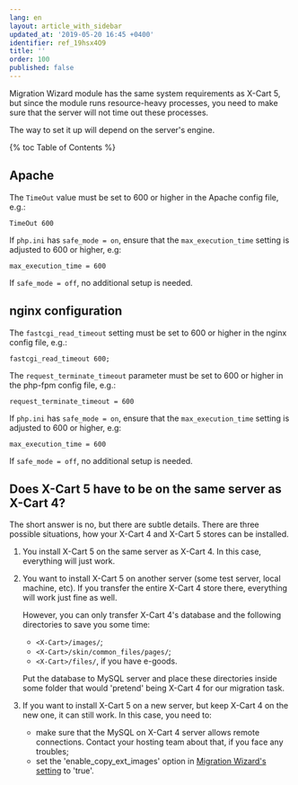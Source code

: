```yaml
---
lang: en
layout: article_with_sidebar
updated_at: '2019-05-20 16:45 +0400'
identifier: ref_19hsx4O9
title: ''
order: 100
published: false
---
```

Migration Wizard module has the same system requirements as X-Cart 5, but since the module runs resource-heavy processes, you need to make sure that the server will not time out these processes.

The way to set it up will depend on the server's engine.

{% toc Table of Contents %}

## Apache

The `TimeOut` value must be set to 600 or higher in the Apache config file, e.g.:
     
```TimeOut 600```

If `php.ini` has `safe_mode = on`, ensure that the `max_execution_time` setting is adjusted to 600 or higher, e.g: 
     
```max_execution_time = 600```

If `safe_mode = off`, no additional setup is needed. 

## nginx configuration

The `fastcgi_read_timeout` setting must be set to 600 or higher in the nginx config file, e.g.: 
     
```fastcgi_read_timeout 600;```

The `request_terminate_timeout` parameter must be set to 600 or higher in the php-fpm config file, e.g.:
     
```request_terminate_timeout = 600```

If `php.ini` has `safe_mode = on`, ensure that the `max_execution_time` setting is adjusted to 600 or higher, e.g: 
     
```max_execution_time = 600```

If `safe_mode = off`, no additional setup is needed.

## Does X-Cart 5 have to be on the same server as X-Cart 4?

The short answer is no, but there are subtle details. There are three possible situations, how your X-Cart 4 and X-Cart 5 stores can be installed.

1. You install X-Cart 5 on the same server as X-Cart 4. In this case, everything will just work.
2. You want to install X-Cart 5 on another server (some test server, local machine, etc). If you transfer the entire X-Cart 4 store there, everything will work just fine as well. 

	However, you can only transfer X-Cart 4's database and the following directories to save you some time:
	- `<X-Cart>/images/`;
	- `<X-Cart>/skin/common_files/pages/`;
	- `<X-Cart>/files/`, if you have e-goods.

	Put the database to MySQL server and place these directories inside some folder that would 'pretend' being X-Cart 4 for our migration task.

3. If you want to install X-Cart 5 on a new server, but keep X-Cart 4 on the new one, it can still work. In this case, you need to:
	- make sure that the MySQL on X-Cart 4 server allows remote connections. Contact your hosting team about that, if you face any troubles;
	- set the 'enable_copy_ext_images' option in [Migration Wizard's setting](#technical-side-of-how-the-module-transfers-the-data) to 'true'.